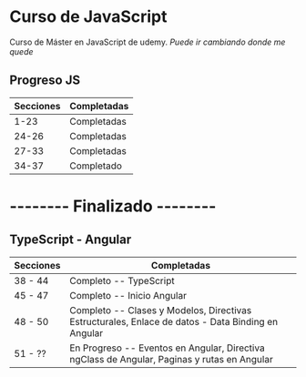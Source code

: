 
# Curso de JavaScript

Curso de Máster en JavaScript
de udemy.
*Puede ir cambiando donde me quede*

## Progreso JS
Secciones     | Completadas
------------- | -------------
1-23          | Completadas
24-26         | Completadas
27-33         | Completadas
34-37         | Completado
# -------- Finalizado --------

## TypeScript - Angular
Secciones     | Completadas
------------- | -------------
38 - 44       | Completo -- TypeScript
45 - 47       | Completo -- Inicio Angular
48 - 50       | Completo -- Clases y Modelos, Directivas Estructurales, Enlace de datos - Data Binding en Angular
51 - ??       | En Progreso -- Eventos en Angular, Directiva ngClass de Angular, Paginas y rutas en Angular
